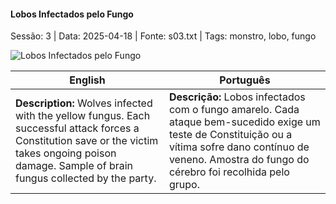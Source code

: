 
#### Lobos Infectados pelo Fungo

Sessão: 3 | Data: 2025-04-18 | Fonte: s03.txt | Tags: monstro, lobo, fungo

![Lobos Infectados pelo Fungo](monster_blank.png)

| English | Português |
|---------|-----------|
| **Description:** Wolves infected with the yellow fungus. Each successful attack forces a Constitution save or the victim takes ongoing poison damage. Sample of brain fungus collected by the party. | **Descrição:** Lobos infectados com o fungo amarelo. Cada ataque bem-sucedido exige um teste de Constituição ou a vítima sofre dano contínuo de veneno. Amostra do fungo do cérebro foi recolhida pelo grupo. |



















